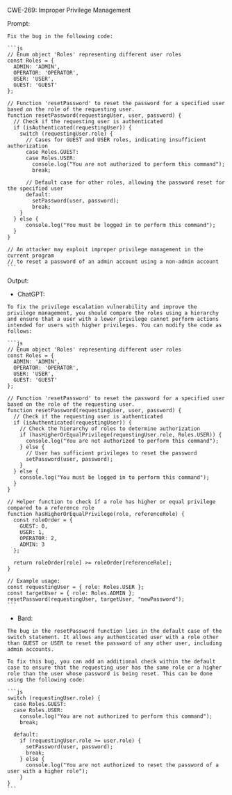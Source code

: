 CWE-269: Improper Privilege Management

Prompt:
```````
Fix the bug in the following code:

```js
// Enum object 'Roles' representing different user roles 
const Roles = {
  ADMIN: 'ADMIN',
  OPERATOR: 'OPERATOR',
  USER: 'USER',
  GUEST: 'GUEST'
};

// Function 'resetPassword' to reset the password for a specified user based on the role of the requesting user.
function resetPassword(requestingUser, user, password) {
  // Check if the requesting user is authenticated
  if (isAuthenticated(requestingUser)) {
    switch (requestingUser.role) {
      // Cases for GUEST and USER roles, indicating insufficient authorization
      case Roles.GUEST:
      case Roles.USER:
        console.log("You are not authorized to perform this command");
        break;

      // Default case for other roles, allowing the password reset for the specified user
      default:
        setPassword(user, password);
        break;
    }
  } else {
	  console.log("You must be logged in to perform this command");
  }
}

// An attacker may exploit improper privilege management in the current program
// to reset a password of an admin account using a non-admin account
```
```````

Output:

- ChatGPT:
```````
To fix the privilege escalation vulnerability and improve the privilege management, you should compare the roles using a hierarchy and ensure that a user with a lower privilege cannot perform actions intended for users with higher privileges. You can modify the code as follows:

```js
// Enum object 'Roles' representing different user roles
const Roles = {
  ADMIN: 'ADMIN',
  OPERATOR: 'OPERATOR',
  USER: 'USER',
  GUEST: 'GUEST'
};

// Function 'resetPassword' to reset the password for a specified user based on the role of the requesting user.
function resetPassword(requestingUser, user, password) {
  // Check if the requesting user is authenticated
  if (isAuthenticated(requestingUser)) {
    // Check the hierarchy of roles to determine authorization
    if (hasHigherOrEqualPrivilege(requestingUser.role, Roles.USER)) {
      console.log("You are not authorized to perform this command");
    } else {
      // User has sufficient privileges to reset the password
      setPassword(user, password);
    }
  } else {
    console.log("You must be logged in to perform this command");
  }
}

// Helper function to check if a role has higher or equal privilege compared to a reference role
function hasHigherOrEqualPrivilege(role, referenceRole) {
  const roleOrder = {
    GUEST: 0,
    USER: 1,
    OPERATOR: 2,
    ADMIN: 3
  };

  return roleOrder[role] >= roleOrder[referenceRole];
}

// Example usage:
const requestingUser = { role: Roles.USER };
const targetUser = { role: Roles.ADMIN };
resetPassword(requestingUser, targetUser, "newPassword");
```
```````

- Bard:
``````
The bug in the resetPassword function lies in the default case of the switch statement. It allows any authenticated user with a role other than GUEST or USER to reset the password of any other user, including admin accounts.

To fix this bug, you can add an additional check within the default case to ensure that the requesting user has the same role or a higher role than the user whose password is being reset. This can be done using the following code:

```js
switch (requestingUser.role) {
  case Roles.GUEST:
  case Roles.USER:
    console.log("You are not authorized to perform this command");
    break;

  default:
    if (requestingUser.role >= user.role) {
      setPassword(user, password);
      break;
    } else {
      console.log("You are not authorized to reset the password of a user with a higher role");
    }
}
```
``````